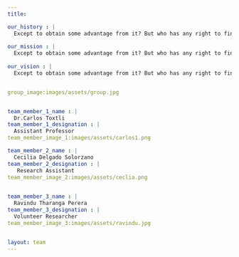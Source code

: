 ```yaml
---
title: 

our_history : |
  Except to obtain some advantage from it? But who has any right to find fault with a consequences.
  
our_mission : |
  Except to obtain some advantage from it? But who has any right to find fault with a consequences.
  
our_vision : |
  Except to obtain some advantage from it? But who has any right to find fault with a consequences.


group_image:images/assets/group.jpg


team_member_1_name : |
  Dr.Carlos Toxtli
team_member_1_designation : |
  Assistant Professor
team_member_image_1:images/assets/carlos1.png

team_member_2_name : |
  Cecilia Delgado Solorzano
team_member_2_designation : |
   Research Assistant
team_member_image_2:images/assets/ceclia.png

   
team_member_3_name : |
  Ravindu Tharanga Perera
team_member_3_designation : |
  Volunteer Researcher
team_member_image_3:images/assets/ravindu.jpg


layout: team
---
```



